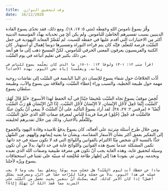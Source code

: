 ```yaml
---
title:  وقت لتحقيق التوازن
date:  16/12/2020
---
```


وقَّرَ يسوعُ ناموسَ اللهِ وحَفِظَه (متى ٥: ١٧، ١٨). ومع ذلك، فقد تحدّى يسوع القادة الدينيين بسبب تفسيرهم الخاطئ للناموس. ولم يكن أيٌ مِن تحدياته يهدِّد المؤسسة الدينية أكثر مِن الاختيارات التي أقدم عليها في حفظه للسبت. لم تُقَصِّرْ المعابد اليهودية في جعل السَّبْت فرصة للتعلّم، فإنّه كان يتم قراءة التوراة وتفسيرها دونما إهمال أو استهتار. كان الكتبة والفريسيون يعرفون المعنى الحرفي للناموس، لكنَّ المسيح ذهب إلى ما هو أبعد من ذلك بكثير في تعليم أتباعه في يوم السَّبْت.

`اقرأ متى ١٢: ١-١٣ ولوقا ١٣: ١٠-١٧. ما الذي كان يعلّمه يسوع للناس في زمانه، ويعلّمنا إياه نحن اليوم، بهذه الأحداث؟`

أدَّت الخلافاتُ حول شفاء يسوع للإنسان ذي اليدّ اليابسة في السَّبْت إلى نقاشات روحية مهمة حول طبيعة الخطية، والسبب وراء إعطاء السَّبْت، والعلاقة بين يسوع والآب، وطبيعة سلطان يسوع.

لُخِصَ موقفُ يسوعَ تجاه السَّبْت تلخيصًا جيّدًا في آية الحفظ لهذا الأسبوع: «ثُمَّ قَالَ لَهُمُ: ’السَّبْت إِنَّمَا جُعِلَ لأَجْلِ الإِنْسَانِ، لاَ الإِنْسَانُ لأَجْلِ السَّبْت. إِذًا ابْنُ الإِنْسَانِ هُوَ رَبُّ السَّبْت أَيْضًا‘ « (مرقس ٢: ٢٧، ٢٨). لقد أراد يسوعُ التأكيد على أنَّ السَّبْتَ لا ينبغي أنْ يكونَ عبئًا. فالسَّبْت قد جُعِلَ (خُلِق) فرصةً فريدةً للناسِ لمعرفةِ صفاتِ اللهِ الذي خلقَ السَّبْتَ، وللتَّعلّم بالاختبار، وذلك مِن خلال تقديرهم لخليقته.

ومِن خلال طرح أسئلة مترتبة على أفعاله، كان يسوعُ يدفعُ تلاميذه وقادة اليهود والجموع إلى التفكير بعمق أكثر بشأن الأسفار المقدّسة، وبشأن ما يعنيه إيمانهم وإلههم. مِن السَّهل جدًّا بالنسبة لأي شخص مِنّا الالتزام بالقوانين واللوائح التي قد لا تكون سيئة في حد ذاتها. تكمن المشكلة عندما تصبح هذه القوانين واللوائح غاية في حد ذاتها، بدلاً من أن تكون وسيلة لتحقيق غاية، وهذه الغاية يجب أنْ تكون هي معرفة طبيعية وصفات الله الذي نعبده ونخدمه. ومن ثم، يقودنا هذا إلى إظهار طاعة مُخْلِصَة له مبنيّة على ثقتنا في استحقاقات يسوع وبِرِّه لأجلنا.

`ماذا عن حفظك أنت ليوم السَّبْت؟ هل جعلت منه يومًا يتعلق بما يجب وما لا يجب عمله في هذا اليوم، بدلاً من جعله وقتًا للرّاحة حقًا في الرّب ومعرفته بشكل أفضل؟ إذا كان الأمر كذلك، كيف يمكنك أنْ تتغير بحيث تحصل من السَّبْت على المزيد مما قَصَدَ اللهُ أنْ يَهَبْكَ إِيَّاهُ؟`